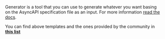 Generator is a tool that you can use to generate whatever you want basing on the AsyncAPI specification file as an input. For more information [read the docs](https://www.asyncapi.com/docs/tools/generator).


You can find above templates and the ones provided by the community in **[this list](https://github.com/search?q=topic%3Aasyncapi+topic%3Agenerator+topic%3Atemplate)**
